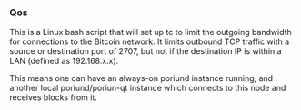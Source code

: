 ### Qos ###

This is a Linux bash script that will set up tc to limit the outgoing bandwidth for connections to the Bitcoin network. It limits outbound TCP traffic with a source or destination port of 2707, but not if the destination IP is within a LAN (defined as 192.168.x.x).

This means one can have an always-on poriund instance running, and another local poriund/poriun-qt instance which connects to this node and receives blocks from it.
